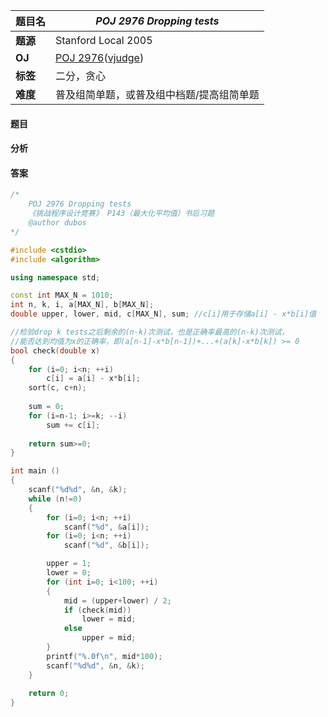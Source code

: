 |题目名|*POJ 2976 Dropping tests*|  
|---|---|  
|**题源**|Stanford Local 2005|  
|**OJ**|[POJ 2976](http://poj.org/problem?id=2976)([vjudge](https://vjudge.net/problem/POJ-2976))|  
|**标签**|二分，贪心|  
|**难度**|普及组简单题，或普及组中档题/提高组简单题|  

#### 题目
#### 分析 
#### 答案
```cpp
/*
	POJ 2976 Dropping tests
	《挑战程序设计竞赛》 P143（最大化平均值）书后习题
	@author dubos
*/

#include <cstdio>
#include <algorithm>

using namespace std;

const int MAX_N = 1010;
int n, k, i, a[MAX_N], b[MAX_N];
double upper, lower, mid, c[MAX_N], sum; //c[i]用于存储a[i] - x*b[i]值

//检验drop k tests之后剩余的(n-k)次测试，也是正确率最高的(n-k)次测试，
//能否达到均值为x的正确率，即(a[n-1]-x*b[n-1])+...+(a[k]-x*b[k]) >= 0
bool check(double x)
{
	for (i=0; i<n; ++i)
		c[i] = a[i] - x*b[i];
	sort(c, c+n);
		
	sum = 0;
	for (i=n-1; i>=k; --i)
		sum += c[i];
		
	return sum>=0;
}

int main ()
{
	scanf("%d%d", &n, &k);
	while (n!=0)
	{
		for (i=0; i<n; ++i)
			scanf("%d", &a[i]);
		for (i=0; i<n; ++i)
			scanf("%d", &b[i]);

		upper = 1;
		lower = 0;
		for (int i=0; i<100; ++i)
		{
			mid = (upper+lower) / 2;
			if (check(mid))
				lower = mid;
			else
				upper = mid;
		}
		printf("%.0f\n", mid*100);
		scanf("%d%d", &n, &k);
	}
	
	return 0;	
}
```

